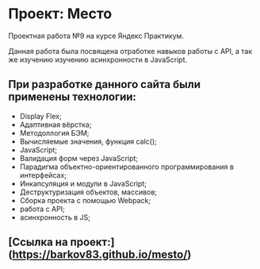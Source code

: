 # **Проект: Место**
Проектная работа №9 на курсе Яндекс Практикум.

Данная работа была посвящена отработке навыков работы с API, а так же изучению изучению асинхронности в JavaScript.

## При разработке данного сайта были применены технологии:
* Display Flex;
* Адаптивная вёрстка;
* Методоллогия БЭМ;
* Вычисляемые значения, функция calc();
* JavaScript;
* Валидация форм через JavaScript; 
* Парадигма объектно-ориентированного программирования в интерфейсах;
* Инкапсуляция и модули в JavaScript;
* Деструктуризация объектов, массивов;
* Сборка проекта с помощью Webpack;
* работа с API;
* асинхронность в JS;


## [Ссылка на проект:] (https://barkov83.github.io/mesto/)